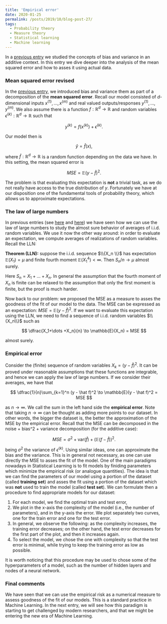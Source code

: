 ```yaml
---
title: 'Empirical error'
date: 2020-01-25
permalink: /posts/2019/10/blog-post-27/
tags:
  - Probability theory
  - Measure theory
  - Statistical learning
  - Machine learning
---
```


In a [previous entry](/posts/2019/12/blog-post-20/) we studied the concepts of bias and variance in an additive context. In this entry we dive deeper into the analysis of the mean squared error and how to asses it using actual data.

### Mean squared error revised

In the [previous entry](posts/2019/12/blog-post-20/), we introduced bias and variance them as part of a decomposition of the **mean squared error**. Recall our model consisted of $d$-dimensional inputs $x^{(1)},\dots,x^{(m)}$ and real valued outputs/responses $y^{(1)},\dots,y^{(m)}$. We also assume there is a function $f:\mathbb{R}^d\to\mathbb{R}$ and random variables $\epsilon^{(k)}:\mathbb{R}^d\to\mathbb{R}$ such that

$$
y^{(k)} = f(x^{(k)}) + \epsilon^{(k)}.
$$

Our model then is 

$$
\widehat y = \widehat f (x),
$$

where $\widehat f:\mathbb{R}^d\to\mathbb{R}$ is a random function depending on the data we have. In this setting, the mean squared error is 

$$
MSE = \mathbb{E}(y-\widehat f)^2.
$$

The problem is that evaluating this expectation is **not** a trivial task, as we do not really have access to the true distribution of $y$. Fortunately we have at our disposition one of the fundamental tools of probability theory, which allows us to approximate expectations.

### The law of large numbers

In previous entries (see [here](posts/2019/05/blog-post-3/) and [here](posts/2019/06/blog-post-10/)) we have seen how we can use the law of large numbers to study the almost sure behavior of averages of i.i.d. random variables. We use it now the other way around: in order to evaluate an expectation, we compute averages of realizations of random variables. Recall the LLN:

**Theorem (LLN):** suppose the i.i.d. sequence $\\{X_n \\}$ has expectation $\mathbb{E}(X_1) = \mu$ and finite fourth moment $\mathbb{E}(X_1^4)<\infty$. Then $S_n/n \to \mu$ almost surely.

Here $S_n = X_1 + \dots + X_n$. In general the assumption that the fourth moment of $X_n$ is finite can be relaxed to the assumption that only the first moment is finite, but the proof is much harder.

Now back to our problem: we proposed the MSE as a measure to asses the goodness of the fit of our model to the data. The MSE can be expressed as an expectation: $MSE = \mathbb{E}(y-\widehat f)^2$. If we want to evaluate this expectation using the LLN, we need to find a sequence of i.i.d. random variables $\\{X_n\\}$ such as 

$$
\dfrac{X_1+\dots +X_n}{n} \to \mathbb{E}(X_n) = MSE
$$

almost surely. 

### Empirical error

Consider the (finite) sequence of random variables $X_k = (y - \hat f)^2$. It can be proved under reasonable assumptions that these functions are integrable, and hence we can apply the law of large numbers. If we consider their averages, we have that

$$
\dfrac{1}{n}\sum_{k=1}^n (y - \hat f)^2 \to \mathbb{E}(y - \hat f)^2 = MSE
$$

as $n\to\infty$. We call the sum in the left hand side the **empirical error**. Note that taking $n\to\infty$ can be thought as adding more points to our dataset. In other words, the bigger the dataset is, the better the approximation of the MSE by the empirical error. Recall that the MSE can be decomposed in the noise + bias^2 + variance decomposition (for the additive case):

$$
MSE = \sigma^2 + \text{var} (\widehat f) + \left(\mathbb{E}(f-\widehat f)\right)^2.
$$

being $\sigma^2$ the variance of $\epsilon^{(k)}$. Using similar ideas, one can approximate the bias and the variance. This is in general not necessary, as one can use directly the MSE to asses the fit of the model. One of the main paradigms nowadays in Statistical Learning is to fit models by finiding parameters which minimize the empirical risk (or analogue quantities). The idea is that we can find the parameters of our model using a portion of the dataset (called **training set**) and asses the fit using a portion of the dataset which was **not** used to train the model (called **test set**). We can formulate then a procedure to find appropriate models for our dataset:

1. For each model, we find the optimal train and test error,
2. We plot in the x-axis the complexity of the model (i.e., the number of parameters), and in the y-axis the error. We plot separately two curves, one for the train error and one for the test error.
3. In general, we observe the following: as the complexity increases, the training error decreases; on the other hand, the test error decreases for the first part of the plot, and then it increases again.
4. To select the model, we chose the one with complexity so that the test error is minimal, while trying to keep the training error as low as possible.

It is worth noticing that this procedure may be used to chose some of the hyperparameters of a model, such as the number of hidden layers and nodes of a neural network.

### Final comments

We have seen that we can use the empirical risk as a numerical measure to assess goodness of the fit of our models. This is a standard practice in Machine Learning. In the next entry, we will see how this paradigm is starting to get challenged by modern researchers, and that we might be entering the new era of Machine Learning.

